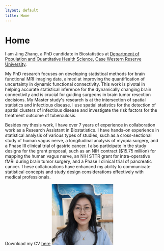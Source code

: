 ```yaml
---
layout: default
title: Home
---
```


<div>
 <h1 class="page-title">Home</h1>
</div>

<div>
<div class="row">
  <p>
I am Jing Zhang, a PhD candidate in Biostatistics at <a href="https://case.edu/medicine/pqhs/">Department of Population and Quantitative Health Science</a>, <a href="https://case.edu/">Case Western Reserve University</a>. 


My PhD research focuses on developing statistical methods for brain functional MRI imaging data,
aimed at improving the quantification of uncertainty in dynamic functional connectivity. This work
is pivotal in helping accurate statistical inference for the dynamically changing brain connectivity
and is crucial for guiding surgeons in brain tumor resection decisions. My Master study's research is at
the intersection of spatial statistics and infectious disease. I use spatial statistics for the detection of
spatial clusters of infectious disease and investigate the risk factors for the treatment outcome of
tuberculosis.


Besides my thesis work, I have over 7 years of experience in collaboration work as a Research
Assistant in Biostatistics. I have hands-on experience in statistical analysis of various types of
studies, such as a cross-sectional study of human vagus nerve, a longitudinal analysis of myopia
surgery, and a Phase III clinical trial of gastric cancer. I also participate in the study designs for the
grant proposal, such as an NIH contract ($15.75 million) for mapping the human vagus nerve, an
NIH STTR grant for intra-operative fMRI during brain tumor surgery, and a Phase I clinical trial of
pancreatic cancer. These collaborations have enhanced my ability to communicate statistical
concepts and study design considerations effectively with medical professionals.
 
 Download my CV <a href="assets/pdfs/Resume_Jing Zhang 2024.pdf">here</a>
 <img src="https://github.com/jingzhang1/jingzhang1.github.io/blob/master/assets/images/new%20headshot.jpeg" width= "200" >
